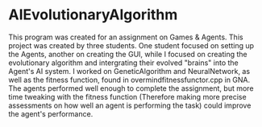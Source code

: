 # AIEvolutionaryAlgorithm
 
This program was created for an assignment on Games & Agents. This project was created by three students. One student focused on setting up the Agents, another on creating the GUI, while I focused on creating the evolutionary algorithm and intergrating their evolved "brains" into the Agent's AI system. I worked on GeneticAlgorithm and NeuralNetwork, as well as the fitness function, found in overmindfitnessfunctor.cpp in GNA. The agents performed well enough to complete the assignment, but more time tweaking with the fitness function (Therefore making more precise assessments on how well an agent is performing the task) could improve the agent's performance.
